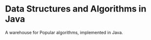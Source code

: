 Data Structures and Algorithms in Java
======================================

A warehouse for Popular algorithms, implemented in Java.
